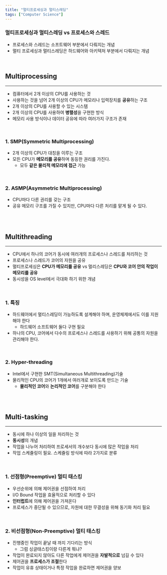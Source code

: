 ```yaml
---
title: "멀티프로세싱과 멀티스레딩"
tags: ["Computer Science"]
---
```






### 멀티프로세싱과 멀티스레딩 vs 프로세스와 스레드

- 프로세스와 스레드는 소프트웨어 부분에서 다뤄지는 개념
- 멀티 프로세싱과 멀티스레딩은 하드웨어와 아키텍처 부분에서 다뤄지는 개념

<br>

## Multiprocessing

<hr>

- 컴퓨터에서 2개 이상의 CPU를 사용하는 것
- 사용하는 것을 넘어 2개 이상의 CPU가 메모리나 입력장치를 **공유**하는 구조
- 2개 이상의 CPU를 사용할 수 있는 시스템
- 2개 이상의 CPU를 사용하여 **병렬성**을 구현한 방식
- 메모리 사용 방식이나 데이터 공유에 따라 여러가지 구조가 존재

<br>

### 1. SMP(Symmetric Multiprocessing)

- 2개 이상의 CPU가 대칭을 이루는 구조
- 모든 CPU가 **메모리를 공유**하며 동등한 권리를 가진다.
  - 모두 **같은 물리적 메모리에 접근** 가능

<br>

### 2. ASMP(Asymmetric Multiprocessing)

- CPU마다 다른 권리를 갖는 구조
- 공유 메모리 구조를 가질 수 있지만, CPU마다 다른 처리를 맡게 될 수 있다.

<br>

<br>

## Multithreading

<hr>

- CPU에서 하나의 코어가 동시에 여러개의 프로세스나 스레드를 처리하는 것
- 프로세스나 스레드가 코어의 자원을 공유
- 멀티프로세싱은 **CPU가 메모리를 공유** vs 멀리스레딩은 **CPU와 코어 안의 작업이 메모리를 공유**
- 동시성을 OS level에서 극대화 하기 위한 개념

<br>

### 1. 특징

- 하드웨어에서 멀티스레딩이 가능하도록 설계해야 하며, 운영체제에서도 이를 지원해야 한다
  - 하드웨어 소프트웨어 둘다 구현 필요
- 하나의 CPU, 코어에서 다수의 프로세스나 스레드를 사용하기 위해 공통의 자원을 관리해야 한다.

<br>

### 2. Hyper-threading

- Intel에서 구현한 SMT(Simultaneous Multithreading)기술
- 물리적인 CPU의 코어가 1개에서 여러개로 보이도록 만드는 기술
  - **물리적인 코어**와 **논리적인 코어**를 구분해야 한다

<br>

<br>

## Multi-tasking

<hr>

- 동시에 하나 이상의 일을 처리하는 것
- **동시성**의 개념
- 작업을 나누어 처리하여 프로세서의 개수보다 동시에 많은 작업을 처리
- 작업 스케쥴링이 필요. 스케쥴링 방식에 따라 2가지로 분류

<br>

### 1. 선점형(Preemptive) 멀티 태스킹

- 우선순위에 의해 제어권을 선점하여 처리
- I/O Bound 작업을 효율적으로 처리할 수 있다
- **인터럽트**에 의해 제어권을 가져온다
- 프로세스가 중단될 수 있으므로, 자원에 대한 무결성을 위해 동기화 처리 필요

<br>

### 2. 비선점형(Non-Preemptive) 멀티 태스킹

- 진행중인 작업이 끝날 때 까지 기다리는 방식
  - 그럼 싱글태스킹이랑 다른게 뭐냐?
- 작업이 완료되지 않아도 다른 작업에게 제어권을 **자발적으로** 넘길 수 있다
- 제어권을 **프로세스가 조절**한다
- 작업이 유휴 상태이거나 특정 작업을 완료하면 제어권을 양보



